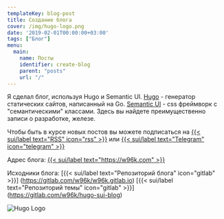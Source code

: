 ```yaml
---
templateKey: blog-post
title: Создание блога
cover: /img/hugo-logo.png
date: '2019-02-01T00:00:00+03:00'
tags: ["Блог"]
menu:
  main:
    name: Посты
    identifier: create-blog
    parent: "posts"
    url: "/"
---
```


Я сделал блог, используя Hugo и Semantic UI. [Hugo](https://gohugo.io/) - генератор статических сайтов, написанный на Go. [Semantic UI](https://semantic-ui.com/) - css фреймворк с "семантическими" классами. Здесь вы найдете преимущественно записи о разработке, железе.

Чтобы быть в курсе новых постов вы можете подписаться на [{{< sui/label text="RSS" icon="rss" >}}](/index.xml) или [{{< sui/label text="Telegram" icon="telegram" >}}](https://t.me/w96k_log)

Адрес блога: [{{< sui/label text="https://w96k.com" >}}](https://w96k.com)

Исходники блога: [{{< sui/label text="Репозиторий блога" icon="gitlab" >}}]
(https://gitlab.com/w96k/w96k.gitlab.io)
[{{< sui/label text="Репозиторий темы" icon="gitlab" >}}]
(https://gitlab.com/w96k/hugo-sui-blog)

![Hugo Logo](/img/hugo-logo.png)


